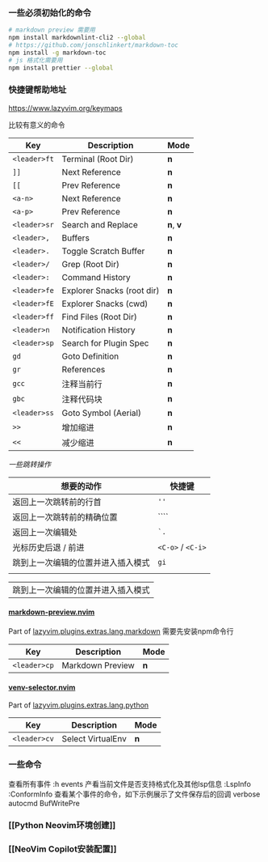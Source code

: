 ### 一些必须初始化的命令

```bash
# markdown preview 需要用
npm install markdownlint-cli2 --global
# https://github.com/jonschlinkert/markdown-toc
npm install -g markdown-toc
# js 格式化需要用
npm install prettier --global 
```
### 快捷键帮助地址
https://www.lazyvim.org/keymaps

比较有意义的命令

| Key          | Description                | Mode         |
| ------------ | -------------------------- | ------------ |
| `<leader>ft` | Terminal (Root Dir)        | **n**        |
| `]]`         | Next Reference             | **n**        |
| `[[`         | Prev Reference             | **n**        |
| `<a-n>`      | Next Reference             | **n**        |
| `<a-p>`      | Prev Reference             | **n**        |
| `<leader>sr` | Search and Replace         | **n**, **v** |
| `<leader>,`  | Buffers                    | **n**        |
| `<leader>.`  | Toggle Scratch Buffer      | **n**        |
| `<leader>/`  | Grep (Root Dir)            | **n**        |
| `<leader>:`  | Command History            | **n**        |
| `<leader>fe` | Explorer Snacks (root dir) | **n**        |
| `<leader>fE` | Explorer Snacks (cwd)      | **n**        |
| `<leader>ff` | Find Files (Root Dir)      | **n**        |
| `<leader>n`  | Notification History       | **n**        |
| `<leader>sp` | Search for Plugin Spec     | **n**        |
| `gd`         | Goto Definition            | **n**        |
| `gr`         | References                 | **n**        |
| `gcc`        | 注释当前行                      | **n**        |
| `gbc`        | 注释代码块                      | **n**        |
| `<leader>ss` | Goto Symbol (Aerial)       | **n**        |
| `>>`         | 增加缩进                       | **n**        |
| `<<`         | 减少缩进                       | **n**        |
*一些跳转操作*

| 想要的动作             | 快捷键               |
| ----------------- | ----------------- |
| 返回上一次跳转前的行首       | `''`              |
| 返回上一次跳转前的精确位置     | ````              |
| 返回上一次编辑处          | `` `. ``          |
| 光标历史后退 / 前进       | `<C-o>` / `<C-i>` |
| 跳到上一次编辑的位置并进入插入模式 | `gi`              |
|                   |                   |

|   |
|---|
|跳到上一次编辑的位置并进入插入模式|
#### [markdown-preview.nvim](https://github.com/iamcco/markdown-preview.nvim.git)

Part of [lazyvim.plugins.extras.lang.markdown](https://www.lazyvim.org/extras/lang/markdown)
需要先安装npm命令行

| Key          | Description      | Mode  |
| ------------ | ---------------- | ----- |
| `<leader>cp` | Markdown Preview | **n** |
#### [venv-selector.nvim](https://github.com/linux-cultist/venv-selector.nvim.git)
Part of [lazyvim.plugins.extras.lang.python](https://www.lazyvim.org/extras/lang/python)

| Key          | Description       | Mode  |
| ------------ | ----------------- | ----- |
| `<leader>cv` | Select VirtualEnv | **n** |

### 一些命令

查看所有事件
:h events
产看当前文件是否支持格式化及其他lsp信息
:LspInfo
:ConformInfo
查看某个事件的命令，如下示例展示了文件保存后的回调
verbose autocmd BufWritePre

### [[Python Neovim环境创建]]

### [[NeoVim Copilot安装配置]]